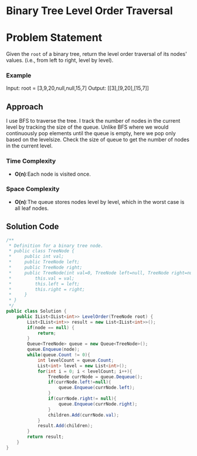 # Binary Tree Level Order Traversal

# Problem Statement
Given the `root` of a binary tree, return the level order traversal of its nodes' values. (i.e., from left to right, level by level).

### Example
Input: root = [3,9,20,null,null,15,7]
Output: [[3],[9,20],[15,7]]

## Approach
I use BFS to traverse the tree. I track the number of nodes in the current level by tracking the size of the queue. Unlike BFS where we would continuously pop elements until the queue is empty, here we pop only based on the levelsize. Check the size of queue to get the number of nodes in the current level.
### Time Complexity
- **O(n)**:Each node is visited once.
### Space Complexity
- **O(n)**:The queue stores nodes level by level, which in the worst case is all leaf nodes.
## Solution Code
```C#
/**
 * Definition for a binary tree node.
 * public class TreeNode {
 *     public int val;
 *     public TreeNode left;
 *     public TreeNode right;
 *     public TreeNode(int val=0, TreeNode left=null, TreeNode right=null) {
 *         this.val = val;
 *         this.left = left;
 *         this.right = right;
 *     }
 * }
 */
public class Solution {
    public IList<IList<int>> LevelOrder(TreeNode root) {
        List<IList<int>> result = new List<IList<int>>();
        if(node == null) {
            return;
        }
        Queue<TreeNode> queue = new Queue<TreeNode>();
        queue.Enqueue(node);
        while(queue.Count != 0){
            int levelCount = queue.Count;
            List<int> level = new List<int>();
            for(int i = 0; i < levelCount; i++){                
                TreeNode currNode = queue.Dequeue();
                if(currNode.left!=null){
                    queue.Enqueue(currNode.left);
                }
                if(currNode.right!= null){
                    queue.Enqueue(currNode.right);
                }
                children.Add(currNode.val);                
            }
            result.Add(children);
        }
        return result;
    }
}
